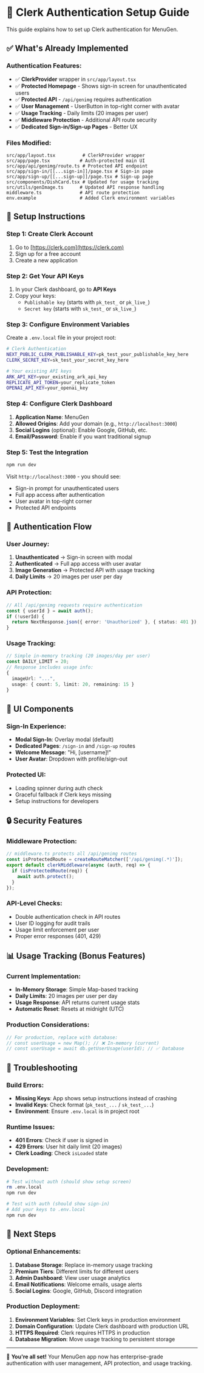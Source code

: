 # 🔐 Clerk Authentication Setup Guide

This guide explains how to set up Clerk authentication for MenuGen.

## ✅ What's Already Implemented

### Authentication Features:
- ✅ **ClerkProvider** wrapper in `src/app/layout.tsx`
- ✅ **Protected Homepage** - Shows sign-in screen for unauthenticated users
- ✅ **Protected API** - `/api/genimg` requires authentication 
- ✅ **User Management** - UserButton in top-right corner with avatar
- ✅ **Usage Tracking** - Daily limits (20 images per user)
- ✅ **Middleware Protection** - Additional API route security
- ✅ **Dedicated Sign-in/Sign-up Pages** - Better UX

### Files Modified:
```
src/app/layout.tsx          # ClerkProvider wrapper
src/app/page.tsx           # Auth-protected main UI
src/app/api/genimg/route.ts # Protected API endpoint
src/app/sign-in/[[...sign-in]]/page.tsx # Sign-in page
src/app/sign-up/[[...sign-up]]/page.tsx # Sign-up page
src/components/DishCard.tsx # Updated for usage tracking
src/utils/genImage.ts      # Updated API response handling
middleware.ts              # API route protection
env.example                # Added Clerk environment variables
```

## 🚀 Setup Instructions

### Step 1: Create Clerk Account
1. Go to [https://clerk.com](https://clerk.com)
2. Sign up for a free account
3. Create a new application

### Step 2: Get Your API Keys
1. In your Clerk dashboard, go to **API Keys**
2. Copy your keys:
   - `Publishable key` (starts with `pk_test_` or `pk_live_`)
   - `Secret key` (starts with `sk_test_` or `sk_live_`)

### Step 3: Configure Environment Variables
Create a `.env.local` file in your project root:

```bash
# Clerk Authentication
NEXT_PUBLIC_CLERK_PUBLISHABLE_KEY=pk_test_your_publishable_key_here
CLERK_SECRET_KEY=sk_test_your_secret_key_here

# Your existing API keys
ARK_API_KEY=your_existing_ark_api_key
REPLICATE_API_TOKEN=your_replicate_token
OPENAI_API_KEY=your_openai_key
```

### Step 4: Configure Clerk Dashboard
1. **Application Name**: MenuGen
2. **Allowed Origins**: Add your domain (e.g., `http://localhost:3000`)
3. **Social Logins** (optional): Enable Google, GitHub, etc.
4. **Email/Password**: Enable if you want traditional signup

### Step 5: Test the Integration
```bash
npm run dev
```

Visit `http://localhost:3000` - you should see:
- Sign-in prompt for unauthenticated users
- Full app access after authentication
- User avatar in top-right corner
- Protected API endpoints

## 🔧 Authentication Flow

### User Journey:
1. **Unauthenticated** → Sign-in screen with modal
2. **Authenticated** → Full app access with user avatar
3. **Image Generation** → Protected API with usage tracking
4. **Daily Limits** → 20 images per user per day

### API Protection:
```typescript
// All /api/genimg requests require authentication
const { userId } = await auth();
if (!userId) {
  return NextResponse.json({ error: 'Unauthorized' }, { status: 401 });
}
```

### Usage Tracking:
```typescript
// Simple in-memory tracking (20 images/day per user)
const DAILY_LIMIT = 20;
// Response includes usage info:
{
  imageUrl: "...",
  usage: { count: 5, limit: 20, remaining: 15 }
}
```

## 🎨 UI Components

### Sign-In Experience:
- **Modal Sign-In**: Overlay modal (default)
- **Dedicated Pages**: `/sign-in` and `/sign-up` routes
- **Welcome Message**: "Hi, [username]!" 
- **User Avatar**: Dropdown with profile/sign-out

### Protected UI:
- Loading spinner during auth check
- Graceful fallback if Clerk keys missing
- Setup instructions for developers

## 🔒 Security Features

### Middleware Protection:
```typescript
// middleware.ts protects all /api/genimg routes
const isProtectedRoute = createRouteMatcher(['/api/genimg(.*)']);
export default clerkMiddleware(async (auth, req) => {
  if (isProtectedRoute(req)) {
    await auth.protect();
  }
});
```

### API-Level Checks:
- Double authentication check in API routes
- User ID logging for audit trails  
- Usage limit enforcement per user
- Proper error responses (401, 429)

## 📊 Usage Tracking (Bonus Features)

### Current Implementation:
- **In-Memory Storage**: Simple Map-based tracking
- **Daily Limits**: 20 images per user per day
- **Usage Response**: API returns current usage stats
- **Automatic Reset**: Resets at midnight (UTC)

### Production Considerations:
```typescript
// For production, replace with database:
// const userUsage = new Map(); // ❌ In-memory (current)
// const userUsage = await db.getUserUsage(userId); // ✅ Database
```

## 🚨 Troubleshooting

### Build Errors:
- **Missing Keys**: App shows setup instructions instead of crashing
- **Invalid Keys**: Check format (`pk_test_...` / `sk_test_...`)
- **Environment**: Ensure `.env.local` is in project root

### Runtime Issues:
- **401 Errors**: Check if user is signed in
- **429 Errors**: User hit daily limit (20 images)
- **Clerk Loading**: Check `isLoaded` state

### Development:
```bash
# Test without auth (should show setup screen)
rm .env.local
npm run dev

# Test with auth (should show sign-in)
# Add your keys to .env.local
npm run dev
```

## 🔄 Next Steps

### Optional Enhancements:
1. **Database Storage**: Replace in-memory usage tracking
2. **Premium Tiers**: Different limits for different users
3. **Admin Dashboard**: View user usage analytics
4. **Email Notifications**: Welcome emails, usage alerts
5. **Social Logins**: Google, GitHub, Discord integration

### Production Deployment:
1. **Environment Variables**: Set Clerk keys in production environment
2. **Domain Configuration**: Update Clerk dashboard with production URL
3. **HTTPS Required**: Clerk requires HTTPS in production
4. **Database Migration**: Move usage tracking to persistent storage

---

🎉 **You're all set!** Your MenuGen app now has enterprise-grade authentication with user management, API protection, and usage tracking. 